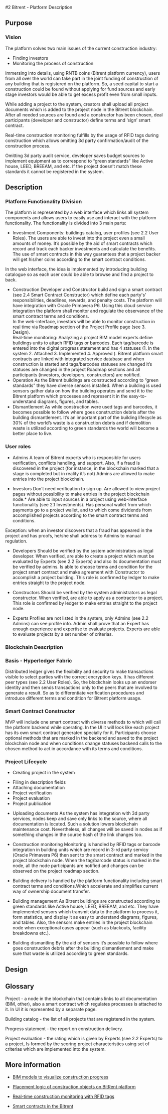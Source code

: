 #2 Bitrent - Platform Description## Purpose### VisionThe platform solves two main issues of the current construction industry: * Finding investors * Monitoring the process of construction  Immersing into details, using RNTB coins (Bitrent platform currency), users from all over the world can take part in the joint funding of construction of any building that is registered on the platform. So, a seed capital to start a construction could be found without applying for fund sources and early stage investors would be able to get excess profit even from small inputs. While adding a project to the system, creators shall upload all project documents which is added to the project node in the Bitrent blockchain. After all needed sources are found and a constructor has been chosen, deal participants (developer and constructor) define terms and ‘sign’ smart contract. Real-time construction monitoring fulfills by the usage of RFID tags during construction which allows omitting 3d party confirmation/audit of the construction process.                   Omitting 3d party audit service, developer saves budget sources to implement  equipment as to correspond to “green standards” like Active house, LEED, BREEAM, and etc. If the project doesn’t match these standards it cannot be registered in the system.## Description ### Platform Functionality Division The platform is represented by a web interface which links all system components and allows users to easily use and interact with the platform functionality. The functionality is divided into 3 main parts:* InvestmentComponents: buildings catalog, user profiles (see 2.2 User Roles).The users are able to invest into the project even a small amounts of money. It’s possible by the aid of smart contracts which record and track each backer investments and calculate the benefits. The use of smart contracts in this way guarantees that a project backer will get his/her coins according to the smart contract conditions. In the web interface, the idea is implemented by introducing building catalogue so as each user could be able to browse and find a project to back. * ConstructionDeveloper and Constructor build and sign a smart contract (see 2.4 Smart Contract Constructor) which define each party's’ responsibilities, deadlines, rewards, and penalty costs. The platform will have integration with Oracle Primavera P6. Using this cloud service integration the platform shall monitor and regulate the observance of the smart contract terms and conditions.  In the web-interface, investors will be able to monitor construction in real time via Roadmap section of the Project Profile page (see 3. Design).  Real-time monitoring:Analyzing a project BIM model experts define buildings units to attach RFID tags or barcodes. Each tag/barcode is entered into the digital progress statement and has 4 statuses (1. In the system 2. Attached 3. Implemented 4. Approved ).Bitrent platform smart contracts are linked with integrated service database and when construction is started and tags/barcodes statuses are changed it’s statuses are changed in the project Roadmap sections and all participants (investors, developers, constructors) are notified. * Operation As the Bitrent buildings are constructed according to “green standards” they have diverse sensors installed. When a building is used sensors gather data on how the building operates and send it to the Bitrent platform which processes and represent it in the easy-to-understand diagrams, figures, and tables. * DismantlementAs while construction were used tags and barcodes, it becomes possible to follow where goes construction debris after the building dismantlement. It’s an important part of the building lifecycle as 30% of the world’s waste is a construction debris and if demolition waste is utilized according to green standards the world will become a better place to live.   ### User roles* AdminsA team of Bitrent experts who is responsible for users verification, conflicts handling, and support. Also, if a fraud is discovered in the project (for instance, in the blockchain marked that a stage is completed but in reality it’s not) Admins are allowed to make entries into the project blockchain.  * Investors Don’t need verification to sign up. Are allowed to view project pages without possibility to make entries in the project blockchain node.* Are able to input sources in a project using web-interface functionality (see 2.1 Investments). Has personal wallet from which payments go to a project wallet, and to which come dividends from accomplished projects according to the smart contract terms and conditions.  Exception: when an investor discovers that a fraud has appeared in the project and has proofs, he/she shall address to Admins to manual regulation.* DevelopersShould be verified by the system administrators as legal developer. When verified, are able to create a project which must be evaluated by Experts (see 2.2 Experts) and also its documentation must be verified by admins. Is able to choose terms and condition for the project smart contract and make agreement with Constructor to accomplish a project building. This role is confirmed by ledger to make entries straight to the project node. * Constructors Should be verified by the system administrators as legal constructor. When verified, are able to apply as a contractor to a project. This role is confirmed by ledger to make entries straight to the project node. * ExpertsProfiles are not listed in the system, only Admins (see 2.2 Admins) can see profile info. Admin shall prove that an Expert has enough experience and expertise to evaluate projects. Experts are able to evaluate projects by a set number of criterias.### Blockchain Description  ### Basis - Hyperledger Fabric Distributed ledger gives the flexibility and security to make transactions visible to select parties with the correct encryption keys. It has different peer types (see 2.2 User Roles). So, the blockchain looks up an endorser identity and then sends transactions only to the peers that are involved to generate a result.  So as to differentiate verification procedures and introduce different terms and condition for Bitrent platform usage. ### Smart Contract ConstructorMVP will include one smart contract with diverse methods to which will call the platform backend while operating. In the UI it will look like each project has its own smart contract generated specially for it. Participants choose optional methods that are marked in the backend and saved to the project blockchain node and when conditions change statuses backend calls to the chosen method to act in accordance with its terms and conditions.  ### Project Lifecycle * Creating project in the system-	Filing in description fields -	Attaching documentation -	Project verification -	Project evaluation -	Project publication * Uploading documents As the system has integration with 3d party services, nodes keep and save only links to the source, where all documentation is located. Such a solution lowers blockchain maintenance cost. Nevertheless, all changes will be saved in nodes as if something changes in the source hash of the link changes too.     * Construction monitoring Monitoring is handled by RFID tags or barcode integration in building units which are record in 3-rd party servicу (Oracle Primavera P6) then sent to the smart contract and marked in the project blockchain node. When the tag/barcode status is marked in the node, all the node participants are notified and changes can be observed on the project roadmap section.  * Building deliveryIs handled by the platform functionality including smart contract terms and conditions.Which accelerate and simplifies current way of ownership document transfer.* Building management As Bitrent buildings are constructed according to green standards like Active house, LEED, BREEAM, and etc. They have implemented sensors which transmit data to the platform to process it, form statistics, and display it as easy to understand diagrams, figures, and tables. Also, the sensors make entries in the project blockchain node when exceptional cases appear (such as blackouts, facility breakdowns etc.).* Building dismantling By the aid of sensors it’s possible to follow where goes construction debris after the building dismantlement and make sure that waste is utilized according to green standards. ## Design## Glossary Project - a node in the blockchain that contains links to all documentation (BIM, other), also a smart contract which regulates processes is attached to it. In UI it is represented by a separate page.  Building catalog - the list of all projects that are registered in the system. Progress statement - the report on construction delivery.  Project evaluation - the rating which is given by Experts (see 2.2 Experts) to a project, Is formed by the scoring project characteristics using set of criterias which are implemented into the system.## More information* [BIM models to visualize construction progress](https://github.com/bitrent/Bitrent-Platform/blob/master/BIM%20models%20to%20visualize%20construction%20progress.pdf)* [Placement logic of construction objects on BitRent platform](https://github.com/bitrent/Bitrent-Platform/blob/master/Placement%20logic%20of%20construction%20objects%20on%20BitRent%20platform.pdf)* [Real-time construction monitoring with RFID tags](https://github.com/bitrent/Bitrent-Platform/blob/master/Real-time%20construction%20monitoring%20with%20RFID%20tags.pdf)* [Smart contracts in the Bitrent](https://github.com/bitrent/Bitrent-Platform/blob/master/Smart%20contracts%20in%20the%C2%A0Bitrent.pdf)